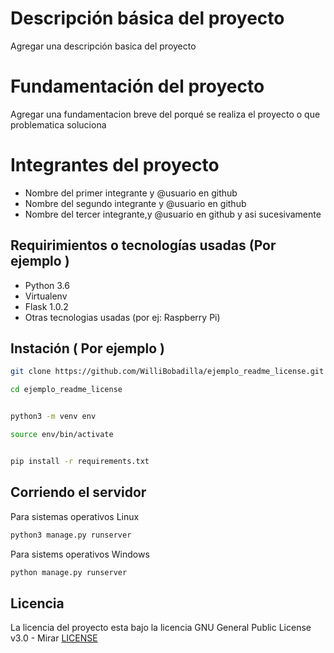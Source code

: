 # Descripción básica del proyecto 
Agregar una descripción basica del proyecto 

# Fundamentación del proyecto 

Agregar una fundamentacion breve del porqué se realiza el proyecto o que problematica soluciona 


# Integrantes del proyecto 
* Nombre del primer integrante y @usuario en github
* Nombre del segundo integrante y @usuario en github 
* Nombre del tercer integrante,y @usuario en github y asi sucesivamente 



## Requirimientos o tecnologías usadas (Por ejemplo ) 

* Python 3.6
* Virtualenv
* Flask 1.0.2 
* Otras tecnologias usadas (por ej: Raspberry Pi) 



## Instación ( Por ejemplo )
```bash
git clone https://github.com/WilliBobadilla/ejemplo_readme_license.git 
```
```bash 
cd ejemplo_readme_license
```

```bash 

python3 -m venv env
```
```bash 
source env/bin/activate
```
```bash 

pip install -r requirements.txt

```
## Corriendo el servidor 
Para sistemas operativos Linux 
```bash
python3 manage.py runserver 
```
Para sistems operativos Windows 
```bash
python manage.py runserver 
```

## Licencia 
La licencia del proyecto esta bajo la licencia GNU General Public License v3.0 - Mirar [LICENSE](LICENSE) 



